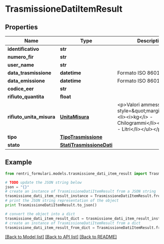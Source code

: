 # TrasmissioneDatiItemResult


## Properties
Name | Type | Description | Notes
------------ | ------------- | ------------- | -------------
**identificativo** | **str** |  | [optional] 
**numero_fir** | **str** |  | [optional] 
**user_name** | **str** |  | [optional] 
**data_trasmissione** | **datetime** | Formato ISO 8601 UTC | [optional] 
**data_emissione** | **datetime** | Formato ISO 8601 UTC | [optional] 
**codice_eer** | **str** |  | [optional] 
**rifiuto_quantita** | **float** |  | [optional] 
**rifiuto_unita_misura** | [**UnitaMisura**](UnitaMisura.md) | &lt;p&gt;Valori ammessi:&lt;ul style&#x3D;\&quot;margin:0\&quot;&gt;&lt;li&gt;&lt;i&gt;kg&lt;/i&gt; - Chilogrammi&lt;/li&gt;&lt;li&gt;&lt;i&gt;l&lt;/i&gt; - Litri&lt;/li&gt;&lt;/ul&gt;&lt;/p&gt; | [optional] 
**tipo** | [**TipoTrasmissione**](TipoTrasmissione.md) |  | [optional] 
**stato** | [**StatiTrasmissioneDati**](StatiTrasmissioneDati.md) |  | [optional] 

## Example

```python
from rentri_formulari.models.trasmissione_dati_item_result import TrasmissioneDatiItemResult

# TODO update the JSON string below
json = "{}"
# create an instance of TrasmissioneDatiItemResult from a JSON string
trasmissione_dati_item_result_instance = TrasmissioneDatiItemResult.from_json(json)
# print the JSON string representation of the object
print TrasmissioneDatiItemResult.to_json()

# convert the object into a dict
trasmissione_dati_item_result_dict = trasmissione_dati_item_result_instance.to_dict()
# create an instance of TrasmissioneDatiItemResult from a dict
trasmissione_dati_item_result_from_dict = TrasmissioneDatiItemResult.from_dict(trasmissione_dati_item_result_dict)
```
[[Back to Model list]](../README.md#documentation-for-models) [[Back to API list]](../README.md#documentation-for-api-endpoints) [[Back to README]](../README.md)



